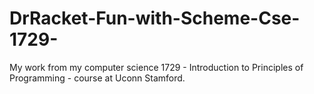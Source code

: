 # DrRacket-Fun-with-Scheme-Cse-1729-
My work from my computer science 1729 - Introduction to Principles of Programming - course at Uconn Stamford.
